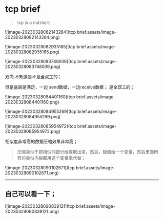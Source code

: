 # tcp brief

> tcp is a nutshell;
>
>





![image-20230328082143284](tcp brief.assets/image-20230328082143284.png)





![image-20230328082935165](tcp brief.assets/image-20230328082935165.png)







![image-20230328083748009](tcp brief.assets/image-20230328083748009.png)





双向  不知道是不是全双工的；

但是底层是满足，一边 send数据，一边receive数据；  是全双工的；

![image-20230328084401160](tcp brief.assets/image-20230328084401160.png)







![image-20230328084955269](tcp brief.assets/image-20230328084955269.png)





![image-20230328085954972](tcp brief.assets/image-20230328085954972.png)



相似度非常高的数据压缩效果非常高；

> 压缩类似于把相似的部分给提取出来，然后，赋值给一个变量，然后里面所有的类似内容都用这个变量来代替；
>
>

![image-20230328090102671](tcp brief.assets/image-20230328090102671.png)

 



---

##  自己可以看一下；



![image-20230328090839121](tcp brief.assets/image-20230328090839121.png)